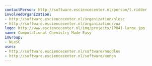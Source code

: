 ```yaml
---
contactPerson: http://software.esciencecenter.nl/person/l.ridder
involvedOrganization:
- http://software.esciencecenter.nl/organization/nlesc
- http://software.esciencecenter.nl/organization/vua
logo: http://www.esciencecenter.nl/img/projects/1P041-large.jpg
name: Computational Chemistry Made Easy
inGroup:
- NLeSC
uses:
- http://software.esciencecenter.nl/software/noodles
- http://software.esciencecenter.nl/software/xenon
---
```


